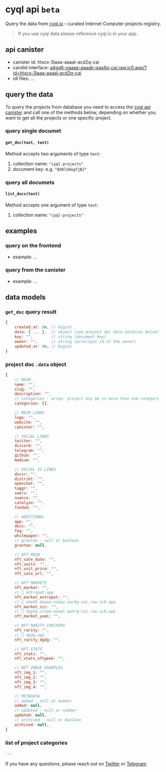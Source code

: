 # cyql api `beta`

Query the data from [cyql.io](https://n7ib3-4qaaa-aaaai-qagnq-cai.raw.ic0.app/) – curated Internet Computer projects registry.

> If you use cyql data please reference cyql.io in your app.

## api canister

- canister id: htxcx-3iaaa-aaaal-acd2q-cai
- candid interface: [a4gq6-oaaaa-aaaab-qaa4q-cai.raw.ic0.app/?id=htxcx-3iaaa-aaaal-acd2q-cai](https://a4gq6-oaaaa-aaaab-qaa4q-cai.raw.ic0.app/?id=htxcx-3iaaa-aaaal-acd2q-cai)
- idl files: ...

## query the data

To query the projects from database you need to access the [cyql api canister](https://a4gq6-oaaaa-aaaab-qaa4q-cai.raw.ic0.app/?id=htxcx-3iaaa-aaaal-acd2q-cai) and call one of the methods below, depending on whether you want to get all the projects or one specific project.

### query single documet

#### `get_doc(text, text)`

Method accepts two arguments of type `text`:

1. collection name: `"cyql-projects"`
2. document key: e.g. `"QX8lS9ogfjBJ"`

### query all documets

#### `list_docs(text)`

Method accepts one argument of type `text`:

1. collection name: `"cyql-projects"`

## examples

### query on the frontend

- example: ...

### query from the canister

- example: ...

## data models

### `get_doc` query result

```js
{
    created_at: 0n, // bigint
    data: { ... },  // object (see project doc data notation below)
    key: "",        // string (document key)
    owner: "",      // string (principal id of the owner)
    updated_at: 0n, // bigint
}
```

### project doc `.data` object

```js
{
    // MAIN
    name: "",
    slug: "",
    description: "",
    // categories - array: project may be in more than one category
    categories: [],

    // MAIN LINKS
    logo: "",
    website: "",
    canister: "",

    // SOCIAL LINKS
    twitter: "",
    discord: "",
    telegram: "",
    github: "",
    medium: "",

    // SOCIAL IC LINKS
    dscvr: "",
    distrikt: "",
    openchat: "",
    taggr: "",
    seers: "",
    nuance: "",
    catalyze: "",
    funded: "",

    // ADDITIONAL
    app: "",
    docs: "",
    faq: "",
    whitepaper: "",
    // grantee - null or boolean
    grantee: null,

    // NFT MAIN
    nft_sale_date: "",
    nft_units: "",
    nft_unit_price: "",
    nft_sale_url: "",

    // NFT MARKETS
    nft_market: "",
    // 🔗 entrepot.app
    nft_market_entrepot: "",
    // 🔗 skeh5-daaaa-aaaai-aar4q-cai.raw.ic0.app
    nft_market_ccc: "",
    // 🔗 tppkg-ziaaa-aaaal-qatrq-cai.raw.ic0.app
    nft_market_yumi: "",

    // NFT RARITY CHECKERS
    nft_rarity: "",
    // 🔗 dgdg.app
    nft_rarity_dgdg: "",

    // NFT STATS
    nft_stats: "",
    nft_stats_nftgeek: "",

    // NFT IMAGE EXAMPLES
    nft_img_1: "",
    nft_img_2: "",
    nft_img_3: "",
    nft_img_4: "",

    // METADATA
    // added - null or number
    added: null,
    // updated - null or number
    updated: null,
    // archived - null or boolean
    archived: null,
}
```

### list of project categories

· · ·

If you have any questions, please reach out on [Twitter](https://twitter.com/cyqlio) or [Telegram](https://t.me/tomkoom)
